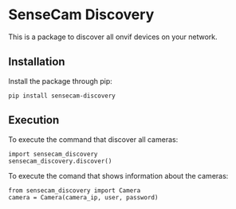 # SenseCam Discovery
This is a package to discover all onvif devices on your network.
## Installation
Install the package through pip:
````
pip install sensecam-discovery
````
## Execution
To execute the command that discover all cameras:
````
import sensecam_discovery
sensecam_discovery.discover()
````
To execute the comand that shows information about the cameras:
````
from sensecam_discovery import Camera
camera = Camera(camera_ip, user, password)
````